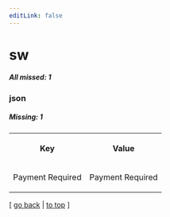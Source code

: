 ```yaml
---
editLink: false
---
```


# sw

##### All missed: 1


### json

##### Missing: 1

<table width="100%">
<tr><th width="50%">

Key

</th><th width="50%">

Value

</th></tr>
<tr><td width="50%">

Payment Required

</td><td width="50%">

Payment Required

</td></tr>
</table>

[ [go back](../status.md) | [to top](#) ]


